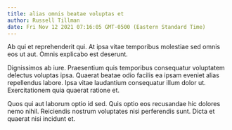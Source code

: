 ```yaml
---
title: alias omnis beatae voluptas et
author: Russell Tillman
date: Fri Nov 12 2021 07:16:05 GMT-0500 (Eastern Standard Time)
---
```

Ab qui et reprehenderit qui. At ipsa vitae temporibus molestiae sed omnis eos ut aut. Omnis explicabo est deserunt.

 Dignissimos ab iure. Praesentium quis temporibus consequatur voluptatem delectus voluptas ipsa. Quaerat beatae odio facilis ea ipsam eveniet alias repellendus labore. Ipsa vitae laudantium consequatur illum dolor ut. Exercitationem quia quaerat ratione et.

 Quos qui aut laborum optio id sed. Quis optio eos recusandae hic dolores nemo nihil. Reiciendis nostrum voluptates nisi perferendis sunt. Dicta et quaerat nisi incidunt et.